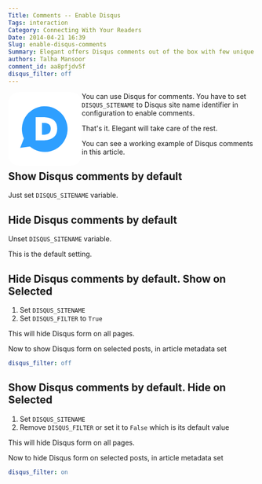 ```yaml
---
Title: Comments -- Enable Disqus
Tags: interaction
Category: Connecting With Your Readers
Date: 2014-04-21 16:39
Slug: enable-disqus-comments
Summary: Elegant offers Disqus comments out of the box with few unique features
authors: Talha Mansoor
comment_id: aa8pfjdv5f
disqus_filter: off
---
```


<svg xmlns="http://www.w3.org/2000/svg" aria-label="Disqus" role="img" viewBox="0 0 512 512" width="150" height="150" style="float:left;"><rect width="512" height="512" rx="15%" fill="#fff"/><path fill="#2e9fff" d="M83 387l26-65a159 159 0 1 1 42 56zm168-52q90-6 90-81t-89-80h-61v161zm2-39h-18v-82h18q43 2 43 40t-43 42"/></svg>

You can use Disqus for comments. You have to set `DISQUS_SITENAME` to Disqus
site name identifier in configuration to enable comments.

That's it. Elegant will take care of the rest.

You can see a working example of Disqus comments in this article.

## Show Disqus comments by default

Just set `DISQUS_SITENAME` variable.

## Hide Disqus comments by default

Unset `DISQUS_SITENAME` variable.

This is the default setting.

## Hide Disqus comments by default. Show on Selected

1. Set `DISQUS_SITENAME`
1. Set `DISQUS_FILTER` to `True`

This will hide Disqus form on all pages.

Now to show Disqus form on selected posts, in article metadata set

```yaml
disqus_filter: off
```

## Show Disqus comments by default. Hide on Selected

1. Set `DISQUS_SITENAME`
1. Remove `DISQUS_FILTER` or set it to `False` which is its default value

This will hide Disqus form on all pages.

Now to hide Disqus form on selected posts, in article metadata set

```yaml
disqus_filter: on
```
